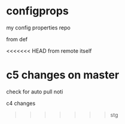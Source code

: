 # configprops
my config properties repo




from def

<<<<<<< HEAD
from remote itself

c5 changes on master
=======
check for auto pull noti


c4 changes

>>>>>>> stg
